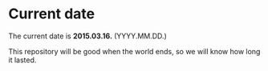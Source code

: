 # Current date

The current date is **2015.03.16.** (YYYY.MM.DD.)

This repository will be good when the world ends, so we will know how long it lasted.